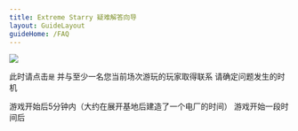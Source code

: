 ```yaml
---
title: Extreme Starry 疑难解答向导
layout: GuideLayout
guideHome: /FAQ
---
```


![](image/README/1701936647860.png)

此时请点击`是`
并与至少一名您当前场次游玩的玩家取得联系
请确定问题发生的时机

<GuideButton to="/FAQ/Problem/Dialog/SyncError/OnStart">游戏开始后5分钟内（大约在展开基地后建造了一个电厂的时间）</GuideButton>
<GuideButton to="/FAQ/Problem/Dialog/SyncError/OnGaming">游戏开始一段时间后</GuideButton>
